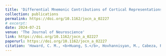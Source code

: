 ```yaml
---
title: 'Differential Mnemonic Contributions of Cortical Representations during Encoding and Retrieval'
collection: publications
permalink: https://doi.org/10.1162/jocn_a_02227
# excerpt: 
date: 2024-07-21
venue: 'The Journal of Neuroscience'
link: https://doi.org/10.1162/jocn_a_02227
paperurl: https://doi.org/10.1162/jocn_a_02227
citation: 'Howard, C. M., <b>Huang, S.</b>, Hovhannisyan, M., Cabeza, R., Davis, S. W. (2024). Differential Mnemonic Contributions of Cortical Representations during Encoding and Retrieval. <i>Journal of Cognitive Neuroscience</i>, 1-29.'
---
```

